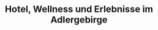 ---
layout: "pages/home.njk"

title: 'Hotel, Wellness und Erlebnisse im Adlergebirge'
description: 'Stilvolles Hotel mit Wellness, Restaurant und Möglichkeiten für Hochzeiten und Firmenveranstaltungen. Unterkunft mit dem Charme der Geschichte im Herzen des Adlergebirges. Entdecken Sie das Chateau Orlice.'
permalink: 'de/'

eleventyNavigation:
  key: Startseite
  order: 100


hero:
  heading: Ein Hauch von Geschichte<br>und Luxus im Herzen<br>des Orlické-Gebirges
  text: In der zauberhaften Umgebung des Vorgebirges des Orlické-Gebirges empfängt Sie das Chateau Orlice, ein Ort, an dem langjährige Geschichte mit erstklassigem Komfort verbunden ist.

  ctaPrimary: Aktuelle Angebote
  ctaSecondary: Reservierung

  imageUrl: /assets/images/hero/hero-image.jpg
  imageAlt: Hotel Chateau Orlice am Teich


specialOffers:
  topper: Aktuelle Angebote
  heading: Limitierte saisonale Erlebnisse

  cta: Mehr erfahren


services:
  topper: Unsere Dienstleistungen
  heading: Luxuriöse Dienstleistungen in historischer Umgebung
  text: Im Chateau Orlice verbinden wir die edle Atmosphäre historischer Räumlichkeiten mit einem modernen Verständnis von Luxus und Gastfreundschaft. Ob Sie sich nach ruhiger Erholung in eleganten Zimmern, einem Gourmet-Erlebnis in unserem Restaurant oder Entspannung in unserem erstklassigen Wellnessbereich sehnen

  items: 
    - url: /unterkunft
      title: Unterkunft
      text: Gönnen Sie sich ungestörte Erholung in Zimmern, in denen Geschichte auf den Komfort eines modernen Hotels trifft.

      imageUrl: /assets/images/services/ubytovani.jpg
      imageAlt: Zimmer Nr. 317 im Hotel Chateau Orlice

    - url: /restaurant
      title: Restaurant
      text: Gönnen Sie sich ein Gourmet-Erlebnis, das Ihren Aufenthalt in der wunderschönen Umgebung des Orlické-Gebirges perfekt abrundet.

      imageUrl: /assets/images/services/restaurace.jpg
      imageAlt: Catering im Chateau Orlice

    - url: /wellness-spa
      title: Wellness
      text: Genießen Sie Momente der Ruhe in unserem Wellnessbereich, der luxuriöse Pflege mit der zauberhaften Atmosphäre unseres Hotels verbindet.

      imageUrl: /assets/images/services/wellness.jpg
      imageAlt: Frau in der Sauna im Wellnessbereich des Chateau Orlice

  cta: Mehr erfahren

  backgroundAlt: Hintergrund mit Grafiken des Chateau Orlice


about:
  heading: Beginnen Sie Ihre Geschichte im Chateau Orlice
  text: Am Rande von Letohrad, umgeben von der malerischen Natur der Orlické hory, erhebt sich das Chateau Orlice – ein historisches Juwel mit einer reichen Geschichte. Die ursprüngliche Festung wurde im Laufe der Jahrhunderte mehrfach umgebaut und bietet ihren Gästen heute eine perfekte Verbindung von historischem Erbe und modernem Luxus.
  
  ctaPrimary: Wählen Sie Ihr Erlebnis
  ctaSecondary: Mehr erfahren

  imageUrl: /assets/images/about/cheateau_orlice-about.jpg
  imageAlt: Ansicht des Hotelgebäudes Chateau Orlice vom Innenhof


rooms:
  topper: Zimmer
  heading: Wählen Sie Ihr ideales Zimmer

  items:
    - title: Standard
      text: Das Standardzimmer bietet alles für einen komfortablen Aufenthalt. Nach einem Tag voller Entdeckungen in den Orlické Mountains finden Sie hier einen Rückzugsort, an dem Sie neue Energie tanken können, bevor Sie abends unser Restaurant besuchen oder sich bei einer entspannenden Behandlung im Wellnesscenter verwöhnen lassen.

      imageUrl: /assets/images/rooms/room-307.jpg
      imageAlt: Foto des Standardzimmers Nr. 307 im Hotel Chateau Orlice

    - title: Superior
      text: Das Superior-Zimmer ist der ideale Ort, um sich nach einem langen Tag auf dem Fahrrad zu erholen, nach Wellnessanwendungen zu entspannen oder sich auf ein romantisches Candle-Light-Dinner in unserem renommierten Restaurant vorzubereiten.

      imageUrl: /assets/images/rooms/room-318.jpg
      imageAlt: Foto des Superior-Zimmers Nr. 318 im Hotel Chateau Orlice

  ctaPrimary: Mehr über die Unterkunft
  ctaSecondary: Mehr erfahren


wellness:
  topper: Wellness & Spa
  heading: Gönnen Sie Ihrem Körper die wohlverdiente Erholung
  text: Unser Wellnesscenter bietet Ihnen Zuflucht vor der Hektik des Alltags und weckt neue Energie in Ihnen.

  cta: Mehr erfahren

  imageUrl: /assets/images/wellness/wellness-1.jpg
  imageAlt: Frau, die eine Spa-Behandlung genießt

  backgroundAlt: Hintergrund mit Grafiken des Chateau Orlice


stayPackages:
  topper: Aufenthaltspakete
  heading: Entdecken Sie unsere exklusiven Aufenthaltspakete

  cta: Aufenthaltspakete


restaurant:
  topper: Restaurant
  heading: Traditionelle und moderne Gerichte unter Gewölben
  text: Exzellentes Essen hat die Kraft, Erinnerungen zu schaffen. Deshalb verbinden wir die Kunst unserer Köche mit dem Charme des historischen Ambientes und erstklassigem Service.

  cta: Mehr erfahren

  imageUrl: /assets/images/restaurant/restaurant-1.jpg
  imageAlt: Frauen bei einem romantischen Abendessen im Chateau Orlice

  backgroundAlt: Hintergrund mit Grafiken des Chateau Orlice
---